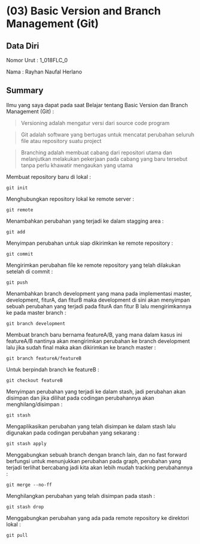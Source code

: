 # (03) Basic Version and Branch Management (Git)
## Data Diri
Nomor Urut : 1_018FLC_0

Nama : Rayhan Naufal Herlano

## Summary 
Ilmu yang saya dapat pada saat Belajar tentang Basic Version dan Branch Management (Git) :

> Versioning adalah mengatur versi dari source code program

> Git adalah software yang bertugas untuk mencatat perubahan seluruh file atau repository suatu project

 > Branching adalah membuat cabang dari repositori utama dan melanjutkan melakukan pekerjaan pada cabang yang baru tersebut tanpa perlu khawatir mengaukan yang utama

Membuat repository baru di lokal :
```
git init
``` 
Menghubungkan repository lokal ke remote server :
```
git remote 
```
Menambahkan perubahan yang terjadi ke dalam stagging area :
```
git add
``` 
Menyimpan perubahan untuk siap dikirimkan ke remote repository :
```
git commit
``` 
Mengirimkan perubahan file ke remote repository yang telah dilakukan setelah di commit  :
```
git push
```
Menambahkan branch development yang mana pada implementasi master, development, fiturA, dan fiturB maka development di sini akan menyimpan sebuah perubahan yang terjadi pada fiturA dan fitur B lalu mengirimkannya ke pada master branch :
```
git branch development
```
Membuat branch baru bernama featureA/B, yang mana dalam kasus ini featureA/B nantinya akan mengirimkan perubahan ke branch development lalu jika sudah final maka akan dikirimkan ke branch master :
```
git branch featureA/featureB 
```
Untuk berpindah branch ke featureB :
```
git checkout featureB
```
Menyimpan perubahan yang terjadi ke dalam stash, jadi perubahan akan disimpan dan jika dilihat pada codingan perubahannya akan menghilang/disimpan :
```
git stash 
```
Mengaplikasikan perubahan yang telah disimpan ke dalam stash lalu digunakan pada codingan perubahan yang sekarang :
```
git stash apply 
```
Menggabungkan sebuah branch dengan branch lain, dan no fast forward berfungsi untuk menunjukkan perubahan pada graph, perubahan yang terjadi terlihat bercabang jadi kita akan lebih mudah tracking perubahannya :
```
git merge --no-ff
```  
Menghilangkan perubahan yang telah disimpan pada stash :
```
git stash drop
``` 
Menggabungkan perubahan yang ada pada remote repository ke direktori lokal :
```
git pull 
```